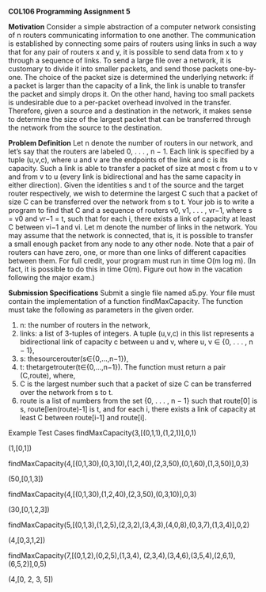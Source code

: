 **COL106 Programming Assignment 5**

**Motivation**
Consider a simple abstraction of a computer network consisting of n routers communicating information to one another. The communication is established by connecting some pairs of routers using links in such a way that for any pair of routers x and y, it is possible to send data from x to y through a sequence of links. To send a large file over a network, it is customary to divide it into smaller packets, and send those packets one-by-one. The choice of the packet size is determined the underlying network: if a packet is larger than the capacity of a link, the link is unable to transfer the packet and simply drops it. On the other hand, having too small packets is undesirable due to a per-packet overhead involved in the transfer. Therefore, given a source and a destination in the network, it makes sense to determine the size of the largest packet that can be transferred through the network from the source to the destination.

**Problem Definition**
Let n denote the number of routers in our network, and let’s say that the routers are labeled 0, . . . , n − 1. Each link is specified by a tuple (u,v,c), where u and v are the endpoints of the link and c is its capacity. Such a link is able to transfer a packet of size at most c from u to v and from v to u (every link is bidirectional and has the same capacity in either direction). Given the identities s and t of the source and the target router respectively, we wish to determine the largest C such that a packet of size C can be transferred over the network from s to t. Your job is to write a program to find that C and a sequence of routers v0, v1, . . . , vr−1, where s = v0 and vr−1 = t, such that for each i, there exists a link of capacity at least C between vi−1 and vi.
Let m denote the number of links in the network. You may assume that the network is connected, that is, it is possible to transfer a small enough packet from any node to any other node. Note that a pair of routers can have zero, one, or more than one links of different capacities between them. For full credit, your program must run in time O(m log m). (In fact, it is possible to do this in time O(m). Figure out how in the vacation following the major exam.)

**Submission Specifications**
Submit a single file named a5.py. Your file must contain the implementation of a function findMaxCapacity. The function must take the following as parameters in the given order.
1. n: the number of routers in the network,
2. links: a list of 3-tuples of integers. A tuple (u,v,c) in this list represents a bidirectional link of
capacity c between u and v, where u, v ∈ {0, . . . , n − 1},
3. s: thesourcerouter(s∈{0,...,n−1}),
4. t: thetargetrouter(t∈{0,...,n−1}).
The function must return a pair (C,route), where,
1. C is the largest number such that a packet of size C can be transferred over the network from s to t.
2. route is a list of numbers from the set {0, . . . , n − 1} such that route[0] is s, route[len(route)-1] is t, and for each i, there exists a link of capacity at least C between route[i-1] and route[i].

Example Test Cases
findMaxCapacity(3,[(0,1,1),(1,2,1)],0,1)

(1,[0,1]) 

findMaxCapacity(4,[(0,1,30),(0,3,10),(1,2,40),(2,3,50),(0,1,60),(1,3,50)],0,3)

(50,[0,1,3])

findMaxCapacity(4,[(0,1,30),(1,2,40),(2,3,50),(0,3,10)],0,3)

(30,[0,1,2,3])

findMaxCapacity(5,[(0,1,3),(1,2,5),(2,3,2),(3,4,3),(4,0,8),(0,3,7),(1,3,4)],0,2)

(4,[0,3,1,2])

findMaxCapacity(7,[(0,1,2),(0,2,5),(1,3,4), (2,3,4),(3,4,6),(3,5,4),(2,6,1),(6,5,2)],0,5)

(4,[0, 2, 3, 5])
